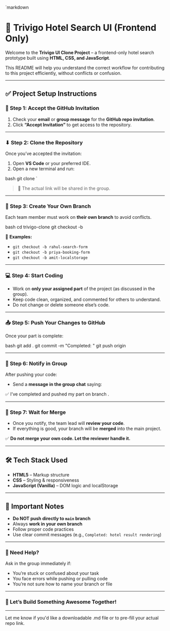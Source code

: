 `markdown
# 🏨 Trivigo Hotel Search UI (Frontend Only)

Welcome to the **Trivigo UI Clone Project** – a frontend-only hotel search prototype built using **HTML, CSS, and JavaScript**.

This README will help you understand the correct workflow for contributing to this project efficiently, without conflicts or confusion.

---

## ✅ Project Setup Instructions

### 📩 Step 1: Accept the GitHub Invitation

1. Check your **email** or **group message** for the **GitHub repo invitation**.
2. Click **“Accept Invitation”** to get access to the repository.

---

### ⬇ Step 2: Clone the Repository

Once you’ve accepted the invitation:

1. Open **VS Code** or your preferred IDE.
2. Open a new terminal and run:

bash
git clone <REPO-LINK-HERE>
`

> 🔗 The actual link will be shared in the group.

---

### 🌿 Step 3: Create Your Own Branch

Each team member must work on **their own branch** to avoid conflicts.

bash
cd trivigo-clone
git checkout -b <your-name-or-task>


📌 **Examples:**

* `git checkout -b rahul-search-form`
* `git checkout -b priya-booking-form`
* `git checkout -b amit-localstorage`

---

### 💻 Step 4: Start Coding

* Work on **only your assigned part** of the project (as discussed in the group).
* Keep code clean, organized, and commented for others to understand.
* Do not change or delete someone else’s code.

---

### 📤 Step 5: Push Your Changes to GitHub

Once your part is complete:

bash
git add .
git commit -m "Completed: <brief description>"
git push origin <your-branch-name>


---

### 📢 Step 6: Notify in Group

After pushing your code:

* Send a **message in the group chat** saying:


✅ I’ve completed and pushed my part on branch <your-branch-name>.


---

### 🔀 Step 7: Wait for Merge

* Once you notify, the team lead will **review your code**.
* If everything is good, your branch will be **merged** into the main project.

✅ **Do not merge your own code. Let the reviewer handle it.**

---

## 🛠 Tech Stack Used

* **HTML5** – Markup structure
* **CSS** – Styling & responsiveness
* **JavaScript (Vanilla)** – DOM logic and localStorage

---

## 🙌 Important Notes

* **Do NOT push directly to `main` branch**
* Always **work in your own branch**
* Follow proper code practices
* Use clear commit messages (e.g., `Completed: hotel result rendering`)

---

### 💬 Need Help?

Ask in the group immediately if:

* You’re stuck or confused about your task
* You face errors while pushing or pulling code
* You’re not sure how to name your branch or file

---

### 🏁 Let’s Build Something Awesome Together!



---

Let me know if you'd like a downloadable .md file or to pre-fill your actual repo link.
```